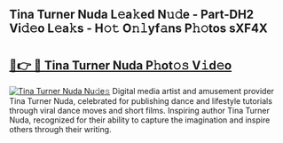 ## Tina Turner Nuda L𝚎a𝚔ed N𝚞𝚍e - Part-DH2 Vi𝚍𝚎o L𝚎a𝚔s - H𝚘𝚝 O𝚗𝚕yf𝚊ns P𝚑𝚘tos sXF4X

# <h2><a href="http://kfblu9j.oniu.top/?m=Tina+Turner+Nuda">🔗👉 🔴 Tina Turner Nuda P𝚑ot𝚘𝚜 V𝚒d𝚎o</a></h2>

[![Tina Turner Nuda Nu𝚍e𝚜](https://i.imgur.com/0qMVB7G.gif)](http://kfblu9j.oniu.top/?m=Tina+Turner+Nuda)
Digital media artist and amusement provider Tina Turner Nuda, celebrated for publishing dance and lifestyle tutorials through viral dance moves and short films. Inspiring author Tina Turner Nuda, recognized for their ability to capture the imagination and inspire others through their writing.  
